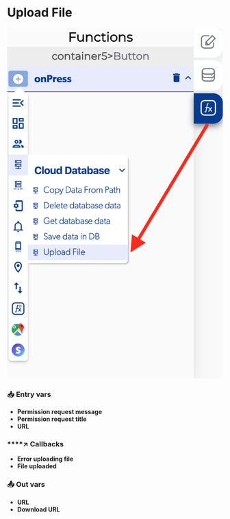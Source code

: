 # Upload File

![](../../../.gitbook/assets/captura-de-pantalla-2020-02-10-a-la-s-11.45.19.png)



### 📥 Entry vars <a id="entry-vars"></a>

* **Permission request message**
* **Permission request title**
* **URL**

### \*\*\*\*↗ **Callbacks**

* **Error uploading file**
* **File uploaded**

### 📤 Out vars <a id="entry-vars"></a>

* **URL** 
* **Download URL**

